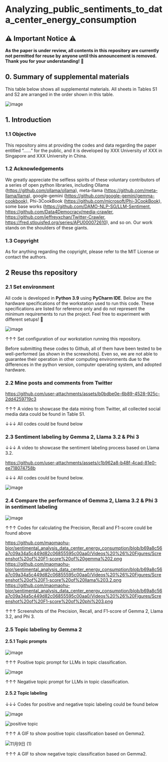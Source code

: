 # Analyzing_public_sentiments_to_data_center_energy_consumption

## ⚠️ Important Notice ⚠️
__As the paper is under review, all contents in this repository are currently not permitted for reuse by anyone until this announcement is removed. Thank you for your understanding! 🙏__
## 0. Summary of supplemental materials
This table below shows all supplemental materials. All sheets in Tables S1 and S2 are arranged in the order shown in this table.

![image](https://github.com/user-attachments/assets/49c0e409-f288-46fc-b084-f77f6ebffc39)

## 1. Introduction
### 1.1 Objective 
This repository aims at providing the codes and data regarding the paper entitled “……” for the public, and it is developed by XXX University of XXX in Singapore and XXX University in China.
### 1.2 Acknowledgements
We greatly appreciate the selfless spirits of these voluntary contributors of a series of open python libraries, including Ollama (https://github.com/ollama/ollama), meta-llama (https://github.com/meta-llama/llama), google-gemini (https://github.com/google-gemini/gemma-cookbook), Phi-3CookBook (https://github.com/microsoft/Phi-3CookBook), some base works (https://github.com/DAMO-NLP-SG/LLM-Sentiment, https://github.com/Data4Democracy/media-crawler, https://github.com/jeffreyxchan/Twitter-Crawler, https://fred.stlouisfed.org/series/APU000072610), and so on. Our work stands on the shoulders of these giants.
### 1.3 Copyright
As for anything regarding the copyright, please refer to the MIT License or contact the authors.


## 2 Reuse ths repository
### 2.1 Set environment
All code is developed in **Python 3.9** using **PyCharm IDE**. Below are the hardware specifications of the workstation used to run this code. These specifications are listed for reference only and do not represent the minimum requirements to run the project. Feel free to experiment with different setups! 🚀

![image](https://github.com/user-attachments/assets/8df90782-f33a-4bc9-abda-2b144687c5ad)

↑↑↑ Set configuration of our workstation running this repository.


Before submitting these codes to Github, all of them have been tested to be well-performed (as shown in the screwshots). Even so, we are not able to guarantee their operation in other computing environments due to the differences in the python version, computer operating system, and adopted hardware.

### 2.2 Mine posts and comments from Twitter

https://github.com/user-attachments/assets/b0bdbe0e-6b89-4528-925c-2dd4259719c3

↑↑↑ A video to showcase the data mining from Twitter, all collected social media data could be found in Table S1.


↓↓↓ All codes could be found below


### 2.3 Sentiment labeling by Gemma 2, Llama 3.2 & Phi 3
↓↓↓ A video to showcase the sentiment labeling process based on Llama 3.2.
 
https://github.com/user-attachments/assets/c1b962a8-b48f-4cad-81e0-ee718074758b

↓↓↓ All codes could be found below.

![image](https://github.com/user-attachments/assets/33d14148-2bc8-4650-8364-210fd6dff7ff)



### 2.4 Compare the performance of Gemma 2, Llama 3.2 & Phi 3 in sentiment labeling

![image](https://github.com/user-attachments/assets/acaaf867-c41f-4942-a1af-e37ee753e844)

↑↑↑ Codes for calculating the Precision, Recall and F1-score could be found above

https://github.com/maomaohu-bior/sentimental_analysis_data_center_energy_consumption/blob/b69a8c56a7c09a34a5c449d82c06855595c00aa0/Videos%20%26%20Figures/Screenshot%20of%20F1-score%20of%20gemma%202.png
https://github.com/maomaohu-bior/sentimental_analysis_data_center_energy_consumption/blob/b69a8c56a7c09a34a5c449d82c06855595c00aa0/Videos%20%26%20Figures/Screenshot%20of%20F1-score%20of%20llama%203.2.png
https://github.com/maomaohu-bior/sentimental_analysis_data_center_energy_consumption/blob/b69a8c56a7c09a34a5c449d82c06855595c00aa0/Videos%20%26%20Figures/Screenshot%20of%20F1-score%20of%20phi%203.png


↑↑↑ Screenshots of the Precision, Recall, and F1-score of Gemma 2, Llama 3.2, and Phi 3.

### 2.5 Topic labeling by Gemma 2

#### 2.5.1 Topic prompts

![image](https://github.com/user-attachments/assets/a06d2ce2-f0ac-4e5e-9049-3e7c4eaa99ce)

↑↑↑ Positive topic prompt for LLMs in topic classification.

![image](https://github.com/user-attachments/assets/3cd49eb7-4ff3-4a92-ad5c-61d4e3355d33)

↑↑↑ Negative topic prompt for LLMs in topic classification.

#### 2.5.2 Topic labeling

↓↓↓ Codes for positive and negative topic labeling could be found below

![image](https://github.com/user-attachments/assets/9c8139dc-07ca-49b9-974c-7b171c0f5c19)

![positive topic](https://github.com/user-attachments/assets/1f4cb64c-93f1-4295-b3bc-ea47f5db8876)

↑↑↑ A GIF to show positive topic classification based on Gemma2.

![11月9日 (1)](https://github.com/user-attachments/assets/1d0142a9-de5c-4891-8266-a053700bd105)

↑↑↑ A GIF to show negative topic classification based on Gemma2.




